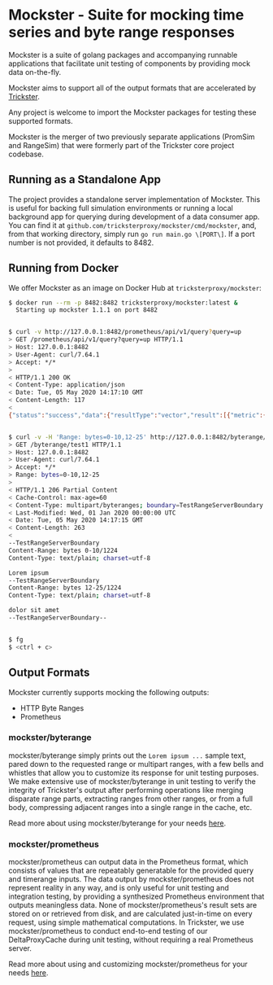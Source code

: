 # Mockster - Suite for mocking time series and byte range responses

Mockster is a suite of golang packages and accompanying runnable applications that facilitate unit testing of components by providing mock data on-the-fly.

Mockster aims to support all of the output formats that are accelerated by [Trickster](https://github.com/Comcast/trickster).

Any project is welcome to import the Mockster packages for testing these supported formats.

Mockster is the merger of two previously separate applications (PromSim and RangeSim) that were formerly part of the Trickster core project codebase.

## Running as a Standalone App

The project provides a standalone server implementation of Mockster. This is useful for backing full simulation environments or running a local background app for querying during development of a data consumer app. You can find it at `github.com/tricksterproxy/mockster/cmd/mockster`, and, from that working directory, simply run `go run main.go \[PORT\]`. If a port number is not provided, it defaults to 8482.

## Running from Docker

We offer Mockster as an image on Docker Hub at `tricksterproxy/mockster`:

```bash
$ docker run --rm -p 8482:8482 tricksterproxy/mockster:latest &
  Starting up mockster 1.1.1 on port 8482


$ curl -v http://127.0.0.1:8482/prometheus/api/v1/query?query=up
> GET /prometheus/api/v1/query?query=up HTTP/1.1
> Host: 127.0.0.1:8482
> User-Agent: curl/7.64.1
> Accept: */*
>
< HTTP/1.1 200 OK
< Content-Type: application/json
< Date: Tue, 05 May 2020 14:17:10 GMT
< Content-Length: 117
<
{"status":"success","data":{"resultType":"vector","result":[{"metric":{"series_id":"0"},"value":[1588688230,"76"]}]}}


$ curl -v -H 'Range: bytes=0-10,12-25' http://127.0.0.1:8482/byterange/test1
> GET /byterange/test1 HTTP/1.1
> Host: 127.0.0.1:8482
> User-Agent: curl/7.64.1
> Accept: */*
> Range: bytes=0-10,12-25
>
< HTTP/1.1 206 Partial Content
< Cache-Control: max-age=60
< Content-Type: multipart/byteranges; boundary=TestRangeServerBoundary
< Last-Modified: Wed, 01 Jan 2020 00:00:00 UTC
< Date: Tue, 05 May 2020 14:17:15 GMT
< Content-Length: 263
<
--TestRangeServerBoundary
Content-Range: bytes 0-10/1224
Content-Type: text/plain; charset=utf-8

Lorem ipsum
--TestRangeServerBoundary
Content-Range: bytes 12-25/1224
Content-Type: text/plain; charset=utf-8

dolor sit amet
--TestRangeServerBoundary--


$ fg
$ <ctrl + c>

```

## Output Formats

Mockster currently supports mocking the following outputs:

- HTTP Byte Ranges
- Prometheus

### mockster/byterange

mockster/byterange simply prints out the `Lorem ipsum ...` sample text, pared down to the requested range or multipart ranges, with a few bells and whistles that allow you to customize its response for unit testing purposes. We make extensive use of mockster/byterange in unit testing to verify the integrity of Trickster's output after performing operations like merging disparate range parts, extracting ranges from other ranges, or from a full body, compressing adjacent ranges into a single range in the cache, etc.

Read more about using mockster/byterange for your needs [here](./byterange.md).

### mockster/prometheus

mockster/prometheus can output data in the Prometheus format, which consists of values that are repeatably generatable for the provided query and timerange inputs. The data output by mockster/prometheus does not represent reality in any way, and is only useful for unit testing and integration testing, by providing a synthesized Prometheus environment that outputs meaningless data. None of mockster/prometheus's result sets are stored on or retrieved from disk, and are calculated just-in-time on every request, using simple mathematical computations. In Trickster, we use mockster/prometheus to conduct end-to-end testing of our DeltaProxyCache during unit testing, without requiring a real Prometheus server.

Read more about using and customizing mockster/prometheus for your needs [here](./prometheus.md).
